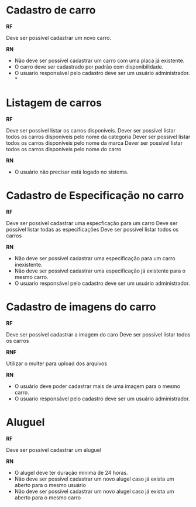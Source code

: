 # Cadastro de carro

**RF** 

Deve ser possível cadastrar um novo carro.

**RN**

* Não deve ser possível cadastrar um carro com uma placa já existente.
* O carro deve ser cadastrado por padrão com disponibilidade.
* O usuario responsável pelo cadastro deve ser um usuário administrador. *

# Listagem de carros

**RF**

Deve ser possível listar os carros disponíveis.
Dever ser possível listar todos os carros disponíveis pelo nome da categoria
Dever ser possível listar todos os carros disponíveis pelo nome da marca
Dever ser possível listar todos os carros disponíveis pelo nome do carro

**RN**
* O usuário não precisar está logado no sistema.

# Cadastro de Especificação no carro

**RF**

Deve ser possível cadastrar uma especficação para um carro
Deve ser possível listar todas as especificações
Deve ser possível listar todos os carros

**RN**

* Não deve ser possível cadastrar uma especificação para um carro inexistente.
* Não deve ser possível cadastrar uma especificação já existente para o mesmo carro.
* O usuario responsável pelo cadastro deve ser um usuário administrador.

# Cadastro de imagens do carro

**RF**

Deve ser possível cadastrar a imagem do caro
Deve ser possível listar todos os carros

**RNF**

Utilizar o multer para upload dos arquivos

**RN**

* O usuário deve poder cadastrar mais de uma imagem para o mesmo carro.
* O usuario responsável pelo cadastro deve ser um usuário administrador.

# Aluguel

**RF**

Deve ser possível cadastrar um aluguel

**RN**

* O alugel deve ter duração minima de 24 horas.
* Não deve ser possível cadastrar um novo alugel caso já exista um aberto para o mesmo usuário
* Não deve ser possível cadastrar um novo alugel caso já exista um aberto para o mesmo carro
